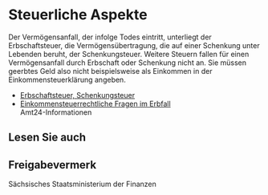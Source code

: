 # Steuerliche Aspekte

Der Vermögensanfall, der infolge Todes eintritt, unterliegt der Erbschaftsteuer, die Vermögensübertragung, die auf einer Schenkung unter Lebenden beruht, der Schenkungsteuer. Weitere Steuern fallen für einen Vermögensanfall durch Erbschaft oder Schenkung nicht an. Sie müssen geerbtes Geld also nicht beispielsweise als Einkommen in der Einkommensteuerklärung angeben.

* [Erbschaftsteuer, Schenkungsteuer](https://amt24dev.sachsen.de/zufi/lebenslagen/5000659)
* [Einkommensteuerrechtliche Fragen im Erbfall](https://amt24dev.sachsen.de/zufi/lebenslagen/5000598)  
  Amt24-Informationen

## Lesen Sie auch

## Freigabevermerk

Sächsisches Staatsministerium der Finanzen
